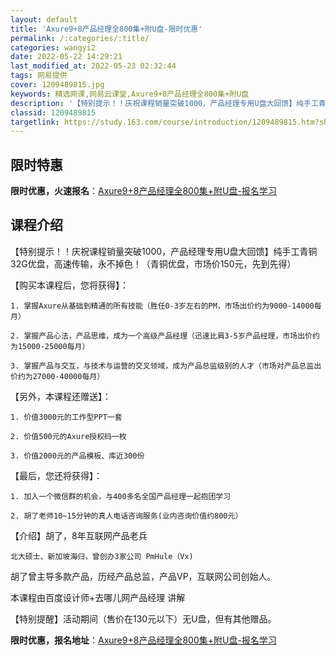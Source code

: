 ```yaml
---
layout: default
title: 'Axure9+8产品经理全800集+附U盘-限时优惠'
permalink: /:categories/:title/
categories: wangyi2
date: 2022-05-22 14:29:21
last_modified_at: 2022-05-23 02:32:44
tags: 网易提供
cover: 1209489815.jpg
keywords: 精选网课,网易云课堂,Axure9+8产品经理全800集+附U盘
description: '【特别提示！！庆祝课程销量突破1000，产品经理专用U盘大回馈】纯手工青铜32G优盘，高速传输，永不掉色！（青铜优盘，市'
classid: 1209489815
targetlink: https://study.163.com/course/introduction/1209489815.htm?share=1&shareId=1025206652&utm_campaign=share&utm_medium=iphoneShare&utm_source=&utm_u=1025206652
---
```


## 限时特惠

**限时优惠，火速报名**：[Axure9+8产品经理全800集+附U盘-报名学习](https://study.163.com/course/introduction/1209489815.htm?share=1&shareId=1025206652&utm_campaign=share&utm_medium=iphoneShare&utm_source=&utm_u=1025206652)

## 课程介绍

【特别提示！！庆祝课程销量突破1000，产品经理专用U盘大回馈】纯手工青铜32G优盘，高速传输，永不掉色！（青铜优盘，市场价150元，先到先得）

【购买本课程后，您将获得】：

    1. 掌握Axure从基础到精通的所有技能（胜任0-3岁左右的PM，市场出价约为9000-14000每月）

    2. 掌握产品心法，产品思维，成为一个高级产品经理（迅速比肩3-5岁产品经理，市场出价约为15000-25000每月）

    3. 掌握产品与交互，与技术与运营的交叉领域，成为产品总监级别的人才（市场对产品总监出价约为27000-40000每月）

【另外，本课程还赠送】：

    1. 价值3000元的工作型PPT一套

    2. 价值500元的Axure授权码一枚

    3. 价值2000元的产品模板、库近300份

【最后，您还将获得】：

    1. 加入一个微信群的机会，与400多名全国产品经理一起抱团学习

    2. 胡了老师10~15分钟的真人电话咨询服务(业内咨询价值约800元）

【介绍】胡了，8年互联网产品老兵 

    北大硕士、新加坡海归，曾创办3家公司 PmHule（Vx) 

胡了曾主导多款产品，历经产品总监，产品VP，互联网公司创始人。

本课程由百度设计师+去哪儿网产品经理 讲解

【特别提醒】活动期间（售价在130元以下）无U盘，但有其他赠品。

**限时优惠，报名地址**：[Axure9+8产品经理全800集+附U盘-报名学习](https://study.163.com/course/introduction/1209489815.htm?share=1&shareId=1025206652&utm_campaign=share&utm_medium=iphoneShare&utm_source=&utm_u=1025206652)

